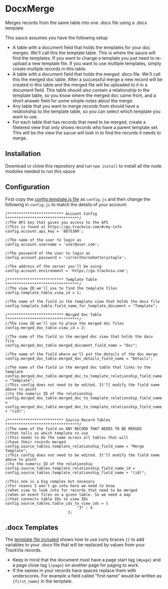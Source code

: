 # DocxMerge
Merges records from the same table into one .docx file using a .docx template.

This sauce assumes you have the following setup
* A table with a document field that holds the templates for your doc merges. We'll call this the template table. This is where the sauce will find the templates. If you want to change a template you just need to re-upload a new template file. If you want to use multiple templates, simply create multiple records in this table.
* A table with a document field that holds the merged .docx file. We'll call this the merged doc table. After a successful merge a new record will be created in this table and the merged file will be uploaded to it in a document field. This table should also contain a relationship to the template table, so you know where the merged doc came from, and a short answer field for some simple notes about the merge.
* Any table that you want to merge records from should have a relationship to the template table, so you can select which template you want to use.
* For each table that has records that need to be merged, create a filetered view that only shows records who have a parent template set. This will be the view the sacue will look in to find the records it needs to merge.

## Installation
Download or clone this repository and run `npm install` to install all the node modules needed to run this sauce

## Configuration
First copy the [config.template.js file](https://github.com/TrackVia-Sauces/DocxMerge/blob/master/config.template.js) as `config.js` and then change the following in `config.js` to match the details of your account:
```
/************************* Account Config *********************************/
//The API key that gives you access to the API
//This is found at https://go.trackvia.com/#/my-info
config.account.api_key = '8675309';

//The name of the user to login as
config.account.username = 'user@user.com';

//The password of the user to login as
config.account.password = 'correcthorsebatterystaple';

//The address of the server you'll be using
config.account.environment = 'https://go.trackvia.com';

/************************* Template Table *********************************/
//The view ID we'll use to find the template files
config.template_table.view_id = 1;

//The name of the field in the template view that holds the docx file
config.template_table.field_name_for_template_document = "Template";

/************************* Merged Doc Table *********************************/
//The view ID we'll use to place the merged doc files
config.merged_doc_table.view_id = 2;

//The name of the field in the merged doc view that holds the docx file
config.merged_doc_table.merged_document_field_name = "Doc";

//The name of the field where we'll put the details of the doc merge
config.merged_doc_table.merged_doc_details_field_name = "Details";

//The name of the field in the merged doc table that links to the template
config.merged_doc_table.merged_doc_to_template_relationship_field_name = "Template";
//This config does not need to be edited. It'll modify the field name above to point 
//to the numeric ID of the relationship
config.merged_doc_table.merged_doc_to_template_relationship_field_name_id = config.merged_doc_table.merged_doc_to_template_relationship_field_name + "(id)";

/************************* Source Record Tables *********************************/
//The name of the field on ANY RECORD THAT NEEDS TO BE MERGED
//that tells us which template to use
//this needs to be the same across all tables that will
//have their records merged
config.source_tables.template_relationship_field_name = "Merge Template";
//This config does not need to be edited. It'll modify the field name above to point 
//to the numeric ID of the relationship
config.source_tables.template_relationship_field_name_id = config.source_tables.template_relationship_field_name + "(id)";

//This one is a big complex but necesary
//For reaons I won't go into here we need to know
//what view to look into for records that need to be merged
//when an event fires on a given table. So we need a map
//that connects table IDs to view IDs
config.source_tables.table_ids_to_view_ids = {
                                "3" : 4
                            };
```
## .docx Templates
The [template file included](https://github.com/TrackVia-Sauces/DocxMerge/blob/master/template_example.docx) shows how to use curly braces `{}` to add variables to your .docx file that will be replaced by values from your TrackVia records.

* Keep in mind that the document must have a page start tag `{#page}` and a page close tag `{/page}` on another page for paging to work.
* If the names in your records have spaces replace them with underscores. For example a field called "first name" would be written as `{first_name}` in the template.
